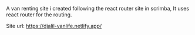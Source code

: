 A van renting site i created following the react router site in scrimba,
It uses react router for the routing.

Site url: https://djalil-vanlife.netlify.app/
